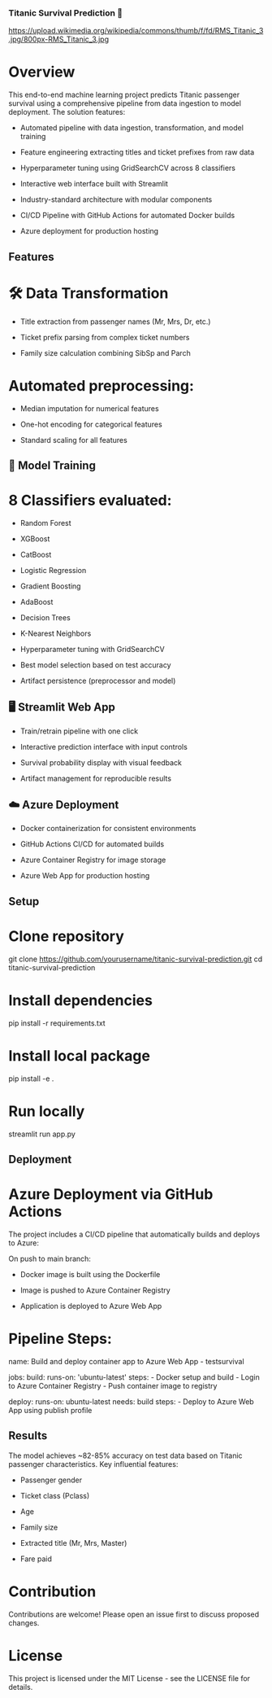 ### Titanic Survival Prediction 🚢
https://upload.wikimedia.org/wikipedia/commons/thumb/f/fd/RMS_Titanic_3.jpg/800px-RMS_Titanic_3.jpg

# Overview
This end-to-end machine learning project predicts Titanic passenger survival using a comprehensive pipeline from data ingestion to model deployment. The solution features:

- Automated pipeline with data ingestion, transformation, and model training

- Feature engineering extracting titles and ticket prefixes from raw data

- Hyperparameter tuning using GridSearchCV across 8 classifiers

- Interactive web interface built with Streamlit

- Industry-standard architecture with modular components

- CI/CD Pipeline with GitHub Actions for automated Docker builds

- Azure deployment for production hosting


## Features

# 🛠️ Data Transformation

- Title extraction from passenger names (Mr, Mrs, Dr, etc.)

- Ticket prefix parsing from complex ticket numbers

- Family size calculation combining SibSp and Parch

# Automated preprocessing:

- Median imputation for numerical features

- One-hot encoding for categorical features

- Standard scaling for all features


## 🤖 Model Training
# 8 Classifiers evaluated:

- Random Forest

- XGBoost

- CatBoost

- Logistic Regression

- Gradient Boosting

- AdaBoost

- Decision Trees

- K-Nearest Neighbors

- Hyperparameter tuning with GridSearchCV

- Best model selection based on test accuracy

- Artifact persistence (preprocessor and model)


## 🖥️ Streamlit Web App
- Train/retrain pipeline with one click

- Interactive prediction interface with input controls

- Survival probability display with visual feedback

- Artifact management for reproducible results

## ☁️ Azure Deployment
- Docker containerization for consistent environments

- GitHub Actions CI/CD for automated builds

- Azure Container Registry for image storage

- Azure Web App for production hosting


## Setup

# Clone repository
git clone https://github.com/yourusername/titanic-survival-prediction.git
cd titanic-survival-prediction

# Install dependencies
pip install -r requirements.txt

# Install local package
pip install -e .

# Run locally
streamlit run app.py

## Deployment

# Azure Deployment via GitHub Actions

The project includes a CI/CD pipeline that automatically builds and deploys to Azure:

On push to main branch:

- Docker image is built using the Dockerfile

- Image is pushed to Azure Container Registry

- Application is deployed to Azure Web App

# Pipeline Steps:

name: Build and deploy container app to Azure Web App - testsurvival

jobs:
  build:
    runs-on: 'ubuntu-latest'
    steps:
    - Docker setup and build
    - Login to Azure Container Registry
    - Push container image to registry

  deploy:
    runs-on: ubuntu-latest
    needs: build
    steps:
    - Deploy to Azure Web App using publish profile

## Results

The model achieves ~82-85% accuracy on test data based on Titanic passenger characteristics. Key influential features:

- Passenger gender

- Ticket class (Pclass)

- Age

- Family size

- Extracted title (Mr, Mrs, Master)

- Fare paid

# Contribution

Contributions are welcome! Please open an issue first to discuss proposed changes.

# License

This project is licensed under the MIT License - see the LICENSE file for details.